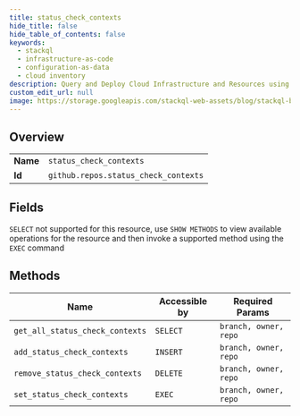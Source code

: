 ```yaml
---
title: status_check_contexts
hide_title: false
hide_table_of_contents: false
keywords:
  - stackql
  - infrastructure-as-code
  - configuration-as-data
  - cloud inventory
description: Query and Deploy Cloud Infrastructure and Resources using SQL
custom_edit_url: null
image: https://storage.googleapis.com/stackql-web-assets/blog/stackql-blog-post-featured-image.png
---
```

  
    

## Overview
<table><tbody>
<tr><td><b>Name</b></td><td><code>status_check_contexts</code></td></tr>
<tr><td><b>Id</b></td><td><code>github.repos.status_check_contexts</code></td></tr>
</tbody></table>

## Fields
`SELECT` not supported for this resource, use `SHOW METHODS` to view available operations for the resource and then invoke a supported method using the `EXEC` command  
## Methods
| Name | Accessible by | Required Params |
| ---- | ------------- | --------------- |
| `get_all_status_check_contexts` | `SELECT` | `branch, owner, repo` |
| `add_status_check_contexts` | `INSERT` | `branch, owner, repo` |
| `remove_status_check_contexts` | `DELETE` | `branch, owner, repo` |
| `set_status_check_contexts` | `EXEC` | `branch, owner, repo` |
